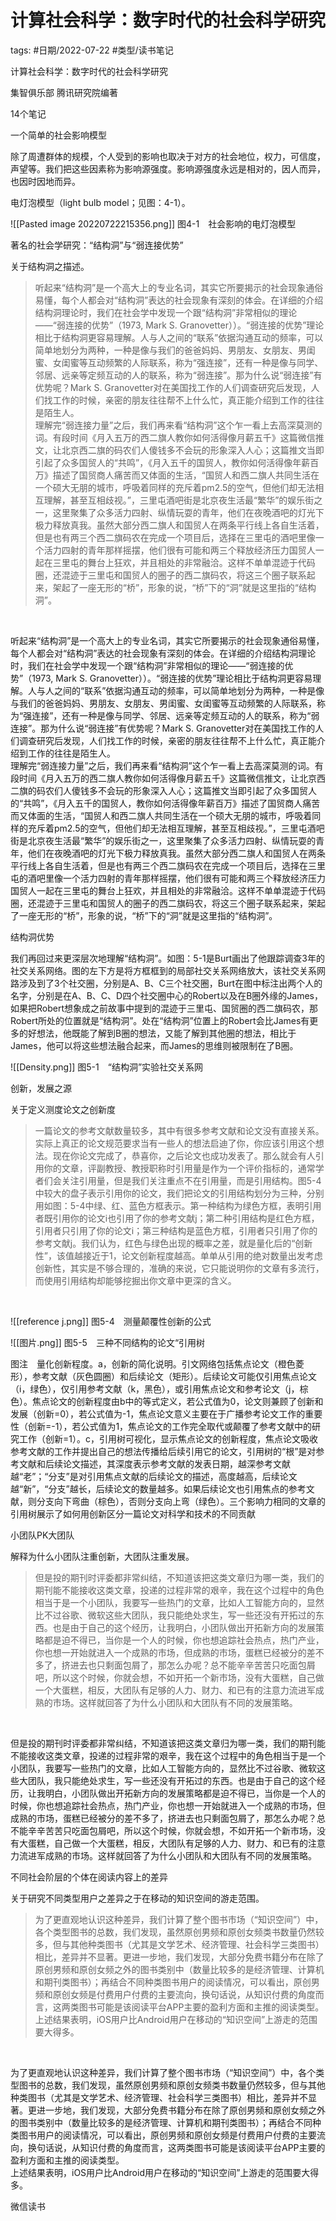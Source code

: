 # 计算社会科学：数字时代的社会科学研究

tags: #日期/2022-07-22 #类型/读书笔记  




计算社会科学：数字时代的社会科学研究

集智俱乐部 腾讯研究院编著

14个笔记

一个简单的社会影响模型

除了周遭群体的规模，个人受到的影响也取决于对方的社会地位，权力，可信度，声望等。我们把这些因素称为影响源强度。影响源强度永远是相对的，因人而异，也因时因地而异。

电灯泡模型（light bulb model；见图：4-1）。

![[Pasted image 20220722215356.png]]
图4-1　社会影响的电灯泡模型

著名的社会学研究：“结构洞”与“弱连接优势”

关于结构洞之描述。

> 听起来“结构洞”是一个高大上的专业名词，其实它所要揭示的社会现象通俗易懂，每个人都会对“结构洞”表达的社会现象有深刻的体会。在详细的介绍结构洞理论时，我们在社会学中发现一个跟“结构洞”非常相似的理论——“弱连接的优势”（1973, Mark S. Granovetter））。“弱连接的优势”理论相比于结构洞更容易理解。人与人之间的“联系”依据沟通互动的频率，可以简单地划分为两种，一种是像与我们的爸爸妈妈、男朋友、女朋友、男闺蜜、女闺蜜等互动频繁的人际联系，称为“强连接”，还有一种是像与同学、邻居、远亲等定频互动的人的联系，称为“弱连接”。那为什么说“弱连接”有优势呢？Mark S. Granovetter对在美国找工作的人们调查研究后发现，人们找工作的时候，亲密的朋友往往帮不上什么忙，真正能介绍到工作的往往是陌生人。  
> 理解完“弱连接力量”之后，我们再来看“结构洞”这个乍一看上去高深莫测的词。有段时间《月入五万的西二旗人教你如何活得像月薪五千》这篇微信推文，让北京西二旗的码农们人傻钱多不会玩的形象深入人心；这篇推文当即引起了众多国贸人的“共鸣”，《月入五千的国贸人，教你如何活得像年薪百万》描述了国贸商人痛苦而又体面的生活，“国贸人和西二旗人共同生活在一个硕大无朋的城市，呼吸着同样的充斥着pm2.5的空气，但他们却无法相互理解，甚至互相歧视。”，三里屯酒吧街是北京夜生活最“繁华”的娱乐街之一，这里聚集了众多活力四射、纵情玩耍的青年，他们在夜晚酒吧的灯光下极力释放真我。虽然大部分西二旗人和国贸人在两条平行线上各自生活着，但是也有两三个西二旗码农在完成一个项目后，选择在三里屯的酒吧里像一个活力四射的青年那样摇摆，他们很有可能和两三个释放经济压力国贸人一起在三里屯的舞台上狂欢，并且相处的非常融洽。这样不单单混迹于代码圈，还混迹于三里屯和国贸人的圈子的西二旗码农，将这三个圈子联系起来，架起了一座无形的“桥”，形象的说，“桥”下的“洞”就是这里指的“结构洞”。

 

听起来“结构洞”是一个高大上的专业名词，其实它所要揭示的社会现象通俗易懂，每个人都会对“结构洞”表达的社会现象有深刻的体会。在详细的介绍结构洞理论时，我们在社会学中发现一个跟“结构洞”非常相似的理论——“弱连接的优势”（1973, Mark S. Granovetter））。“弱连接的优势”理论相比于结构洞更容易理解。人与人之间的“联系”依据沟通互动的频率，可以简单地划分为两种，一种是像与我们的爸爸妈妈、男朋友、女朋友、男闺蜜、女闺蜜等互动频繁的人际联系，称为“强连接”，还有一种是像与同学、邻居、远亲等定频互动的人的联系，称为“弱连接”。那为什么说“弱连接”有优势呢？Mark S. Granovetter对在美国找工作的人们调查研究后发现，人们找工作的时候，亲密的朋友往往帮不上什么忙，真正能介绍到工作的往往是陌生人。  
理解完“弱连接力量”之后，我们再来看“结构洞”这个乍一看上去高深莫测的词。有段时间《月入五万的西二旗人教你如何活得像月薪五千》这篇微信推文，让北京西二旗的码农们人傻钱多不会玩的形象深入人心；这篇推文当即引起了众多国贸人的“共鸣”，《月入五千的国贸人，教你如何活得像年薪百万》描述了国贸商人痛苦而又体面的生活，“国贸人和西二旗人共同生活在一个硕大无朋的城市，呼吸着同样的充斥着pm2.5的空气，但他们却无法相互理解，甚至互相歧视。”，三里屯酒吧街是北京夜生活最“繁华”的娱乐街之一，这里聚集了众多活力四射、纵情玩耍的青年，他们在夜晚酒吧的灯光下极力释放真我。虽然大部分西二旗人和国贸人在两条平行线上各自生活着，但是也有两三个西二旗码农在完成一个项目后，选择在三里屯的酒吧里像一个活力四射的青年那样摇摆，他们很有可能和两三个释放经济压力国贸人一起在三里屯的舞台上狂欢，并且相处的非常融洽。这样不单单混迹于代码圈，还混迹于三里屯和国贸人的圈子的西二旗码农，将这三个圈子联系起来，架起了一座无形的“桥”，形象的说，“桥”下的“洞”就是这里指的“结构洞”。

结构洞优势

我们再回过来更深层次地理解“结构洞”。如图：5-1是Burt画出了他跟踪调查3年的社交关系网络。图的左下方是将方框框到的局部社交关系网络放大，该社交关系网路涉及到了3个社交圈，分别是A、B、C三个社交圈，Burt在图中标注出两个人的名字，分别是在A、B、C、D四个社交圈中心的Robert以及在B圈外缘的James，如果把Robert想象成之前故事中提到的混迹于三里屯、国贸圈的西二旗码农，那Robert所处的位置就是“结构洞”。处在“结构洞”位置上的Robert会比James有更多的好想法，他既能了解到B圈的想法，又能了解到其他圈的想法，相比于James，他可以将这些想法融合起来，而James的思维则被限制在了B圈。

![[Density.png]]
图5-1　“结构洞”实验社交关系网

创新，发展之源

关于定义测度论文之创新度

> 一篇论文的参考文献数量较多，其中有很多参考文献和论文没有直接关系。实际上真正的论文规范要求当有一些人的想法启迪了你，你应该引用这个想法。现在你论文完成了，恭喜你，之后论文也成功发表了。那么就会有人引用你的文章，评副教授、教授职称时引用量是作为一个评价指标的，通常学者们会关注引用量，但是我们关注重点不在引用量，而是引用结构。图5-4中较大的盘子表示引用你的论文，我们把论文的引用结构划分为三种，分别用如图：5-4中绿、红、蓝色方框表示。第一种结构为绿色方框，表明引用者既引用你的论文i也引用了你的参考文献j；第二种引用结构是红色方框，引用者只引用了你的论文i；第三种结构是蓝色方框，引用者只引用了你的参考文献j。我们认为，红色与绿色出现的概率之差，就是量化后的“创新性”，该值越接近于1，论文创新程度越高。单单从引用的绝对数量出发考虑创新性，其实是不够合理的，准确的来说，它只能说明你的文章有多流行，而使用引用结构却能够挖掘出你文章中更深的含义。

 

![[reference j.png]]
图5-4　测量颠覆性创新的公式  

![[图片.png]]
图5-5　三种不同结构的论文“引用树

图注　量化创新程度。a，创新的简化说明。引文网络包括焦点论文（橙色菱形），参考文献（灰色圆圈）和后续论文（矩形）。后续论文可能仅引用焦点论文（i，绿色），仅引用参考文献（k，黑色），或引用焦点论文和参考论文（j，棕色）。焦点论文的创新程度由b中的等式定义，若公式值为0，论文则兼顾了创新和发展（创新=0），若公式值为-1，焦点论文意义主要在于广播参考论文工作的重要性（创新=-1），若公式值为1，焦点论文的工作完全取代或颠覆了参考文献中的研究工作（创新=1）。c，引用树可视化，显示焦点论文的创新程度，焦点论文吸收参考文献的工作并提出自己的想法传播给后续引用它的论文，引用树的“根”是对参考文献和后续论文描述，其深度表示参考文献的发表日期，越深参考文献越“老”；“分支”是对引用焦点文献的后续论文的描述，高度越高，后续论文越“新”，“分支”越长，后续论文的数量越多。如果后续论文也引用焦点的参考文献，则分支向下弯曲（棕色），否则分支向上弯（绿色）。三个影响力相同的文章的引用树展示了如何用创新区分一篇论文对科学和技术的不同贡献

小团队PK大团队

解释为什么小团队注重创新，大团队注重发展。

> 但是投的期刊时评委都非常纠结，不知道该把这类文章归为哪一类，我们的期刊能不能接收这类文章，投递的过程非常的艰辛，我在这个过程中的角色相当于是一个小团队，我要写一些热门的文章，比如人工智能方向的，显然比不过谷歌、微软这些大团队，我只能绝处求生，写一些还没有开拓过的东西。也是由于自己的这个经历，让我明白，小团队做出开拓新方向的发展策略都是迫不得已，当你是一个人的时候，你也想追踪社会热点，热门产业，你也想一开始就进入一个成熟的市场，但成熟的市场，蛋糕已经被分的差不多了，挤进去也只剩面包屑了，那怎么办呢？总不能辛辛苦苦只吃面包屑吧，所以这个时候，你就会想，不如开拓一个新市场，没有大蛋糕，自己做一个大蛋糕，相反，大团队有足够的人力、财力、和已有的注意力流进军成熟的市场。这样就回答了为什么小团队和大团队有不同的发展策略。

 

但是投的期刊时评委都非常纠结，不知道该把这类文章归为哪一类，我们的期刊能不能接收这类文章，投递的过程非常的艰辛，我在这个过程中的角色相当于是一个小团队，我要写一些热门的文章，比如人工智能方向的，显然比不过谷歌、微软这些大团队，我只能绝处求生，写一些还没有开拓过的东西。也是由于自己的这个经历，让我明白，小团队做出开拓新方向的发展策略都是迫不得已，当你是一个人的时候，你也想追踪社会热点，热门产业，你也想一开始就进入一个成熟的市场，但成熟的市场，蛋糕已经被分的差不多了，挤进去也只剩面包屑了，那怎么办呢？总不能辛辛苦苦只吃面包屑吧，所以这个时候，你就会想，不如开拓一个新市场，没有大蛋糕，自己做一个大蛋糕，相反，大团队有足够的人力、财力、和已有的注意力流进军成熟的市场。这样就回答了为什么小团队和大团队有不同的发展策略。

不同社会阶层的个体在阅读内容上的差异

关于研究不同类型用户之差异之于在移动的知识空间的游走范围。

> 为了更直观地认识这种差异，我们计算了整个图书市场（“知识空间”）中，各个类型图书的总数，我们发现，虽然原创男频和原创女频类书数量仍然较多，但与其他种类图书（尤其是文学艺术、经济管理、社会科学三类图书）相比，差异并不显著。更进一步地，我们发现，大部分免费书籍分布在除了原创男频和原创女频之外的图书类别中（数量比较多的是经济管理、计算机和期刊类图书）；再结合不同种类图书用户的阅读情况，可以看出，原创男频和原创女频是付费用户付费的主要流向，换句话说，从知识付费的角度而言，这两类图书可能是该阅读平台APP主要的盈利方面和主推的阅读类型。  
> 上述结果表明，iOS用户比Android用户在移动的“知识空间”上游走的范围要大得多。

 

为了更直观地认识这种差异，我们计算了整个图书市场（“知识空间”）中，各个类型图书的总数，我们发现，虽然原创男频和原创女频类书数量仍然较多，但与其他种类图书（尤其是文学艺术、经济管理、社会科学三类图书）相比，差异并不显著。更进一步地，我们发现，大部分免费书籍分布在除了原创男频和原创女频之外的图书类别中（数量比较多的是经济管理、计算机和期刊类图书）；再结合不同种类图书用户的阅读情况，可以看出，原创男频和原创女频是付费用户付费的主要流向，换句话说，从知识付费的角度而言，这两类图书可能是该阅读平台APP主要的盈利方面和主推的阅读类型。  
上述结果表明，iOS用户比Android用户在移动的“知识空间”上游走的范围要大得多。

  

微信读书